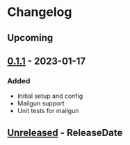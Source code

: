 # Changelog

## Upcoming

## [0.1.1] - 2023-01-17
### Added
* Initial setup and config
* Mailgun support
* Unit tests for mailgun

<!-- next-header -->
## [Unreleased] - ReleaseDate


<!-- next-url -->
[Unreleased]: https://github.com/wois-org/papelillo/compare/v0.1.1...HEAD
[0.1.1]: https://github.com/wois-org/notif-api/compare/v0.1.0...v0.1.1
